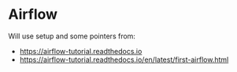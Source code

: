 # Airflow 

Will use setup and some pointers from:

- https://airflow-tutorial.readthedocs.io
- https://airflow-tutorial.readthedocs.io/en/latest/first-airflow.html
